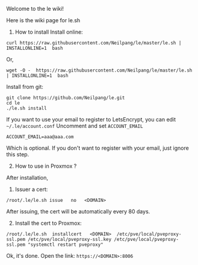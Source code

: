 Welcome to the le wiki!

Here is the wiki page for le.sh


1. How to install
Install online:
```
curl https://raw.githubusercontent.com/Neilpang/le/master/le.sh | INSTALLONLINE=1  bash
```
Or,
```
wget -O -  https://raw.githubusercontent.com/Neilpang/le/master/le.sh | INSTALLONLINE=1  bash
```

Install from git:
```
git clone https://github.com/Neilpang/le.git
cd le
./le.sh install
```

If you want to use your email to register to LetsEncrypt, you can edit `~/.le/account.conf`
Uncomment and set `ACCOUNT_EMAIL`
```
ACCOUNT_EMAIL=aaa@aaa.com
```
Which is optional.  If you don't want to register with your email, just ignore this step.



2.  How to use in Proxmox ?

After installation,

1) Issuer a cert:
```
/root/.le/le.sh issue   no   <DOMAIN>
```
After issuing, the cert will be automatically every 80 days.

2) Install the cert to Proxmox:

```
/root/.le/le.sh  installcert   <DOMAIN>  /etc/pve/local/pveproxy-ssl.pem /etc/pve/local/pveproxy-ssl.key /etc/pve/local/pveproxy-ssl.pem "systemctl restart pveproxy"
```

Ok, it's done. Open the link: `https://<DOMAIN>:8006`




